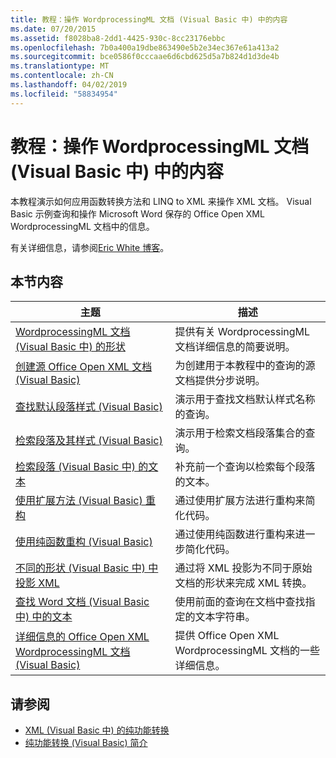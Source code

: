 ```yaml
---
title: 教程：操作 WordprocessingML 文档 (Visual Basic 中) 中的内容
ms.date: 07/20/2015
ms.assetid: f8028ba8-2dd1-4425-930c-8cc23176ebbc
ms.openlocfilehash: 7b0a400a19dbe863490e5b2e34ec367e61a413a2
ms.sourcegitcommit: bce0586f0cccaae6d6cbd625d5a7b824d1d3de4b
ms.translationtype: MT
ms.contentlocale: zh-CN
ms.lasthandoff: 04/02/2019
ms.locfileid: "58834954"
---
```

# <a name="tutorial-manipulating-content-in-a-wordprocessingml-document-visual-basic"></a>教程：操作 WordprocessingML 文档 (Visual Basic 中) 中的内容
本教程演示如何应用函数转换方法和 LINQ to XML 来操作 XML 文档。 Visual Basic 示例查询和操作 Microsoft Word 保存的 Office Open XML WordprocessingML 文档中的信息。  
  
 有关详细信息，请参阅[Eric White 博客](http://www.ericwhite.com)。  
  
## <a name="in-this-section"></a>本节内容  
  
|主题|描述|  
|-----------|-----------------|  
|[WordprocessingML 文档 (Visual Basic 中) 的形状](../../../../visual-basic/programming-guide/concepts/linq/shape-of-wordprocessingml-documents.md)|提供有关 WordprocessingML 文档详细信息的简要说明。|  
|[创建源 Office Open XML 文档 (Visual Basic)](../../../../visual-basic/programming-guide/concepts/linq/creating-the-source-office-open-xml-document.md)|为创建用于本教程中的查询的源文档提供分步说明。|  
|[查找默认段落样式 (Visual Basic)](../../../../visual-basic/programming-guide/concepts/linq/finding-the-default-paragraph-style.md)|演示用于查找文档默认样式名称的查询。|  
|[检索段落及其样式 (Visual Basic)](../../../../visual-basic/programming-guide/concepts/linq/retrieving-the-paragraphs-and-their-styles.md)|演示用于检索文档段落集合的查询。|  
|[检索段落 (Visual Basic 中) 的文本](../../../../visual-basic/programming-guide/concepts/linq/retrieving-the-text-of-the-paragraphs.md)|补充前一个查询以检索每个段落的文本。|  
|[使用扩展方法 (Visual Basic) 重构](../../../../visual-basic/programming-guide/concepts/linq/refactoring-using-an-extension-method.md)|通过使用扩展方法进行重构来简化代码。|  
|[使用纯函数重构 (Visual Basic)](../../../../visual-basic/programming-guide/concepts/linq/refactoring-using-a-pure-function.md)|通过使用纯函数进行重构来进一步简化代码。|  
|[不同的形状 (Visual Basic 中) 中投影 XML](../../../../visual-basic/programming-guide/concepts/linq/projecting-xml-in-a-different-shape.md)|通过将 XML 投影为不同于原始文档的形状来完成 XML 转换。|  
|[查找 Word 文档 (Visual Basic 中) 中的文本](../../../../visual-basic/programming-guide/concepts/linq/finding-text-in-word-documents.md)|使用前面的查询在文档中查找指定的文本字符串。|  
|[详细信息的 Office Open XML WordprocessingML 文档 (Visual Basic)](../../../../visual-basic/programming-guide/concepts/linq/details-of-office-open-xml-wordprocessingml-documents.md)|提供 Office Open XML WordprocessingML 文档的一些详细信息。|  
  
## <a name="see-also"></a>请参阅

- [XML (Visual Basic 中) 的纯功能转换](../../../../visual-basic/programming-guide/concepts/linq/pure-functional-transformations-of-xml.md)
- [纯功能转换 (Visual Basic) 简介](../../../../visual-basic/programming-guide/concepts/linq/introduction-to-pure-functional-transformations.md)
